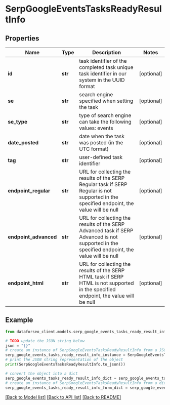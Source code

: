# SerpGoogleEventsTasksReadyResultInfo


## Properties

Name | Type | Description | Notes
------------ | ------------- | ------------- | -------------
**id** | **str** | task identifier of the completed task unique task identifier in our system in the UUID format | [optional] 
**se** | **str** | search engine specified when setting the task | [optional] 
**se_type** | **str** | type of search engine can take the following values: events | [optional] 
**date_posted** | **str** | date when the task was posted (in the UTC format) | [optional] 
**tag** | **str** | user-defined task identifier | [optional] 
**endpoint_regular** | **str** | URL for collecting the results of the SERP Regular task if SERP Regular is not supported in the specified endpoint, the value will be null | [optional] 
**endpoint_advanced** | **str** | URL for collecting the results of the SERP Advanced task if SERP Advanced is not supported in the specified endpoint, the value will be null | [optional] 
**endpoint_html** | **str** | URL for collecting the results of the SERP HTML task if SERP HTML is not supported in the specified endpoint, the value will be null | [optional] 

## Example

```python
from dataforseo_client.models.serp_google_events_tasks_ready_result_info import SerpGoogleEventsTasksReadyResultInfo

# TODO update the JSON string below
json = "{}"
# create an instance of SerpGoogleEventsTasksReadyResultInfo from a JSON string
serp_google_events_tasks_ready_result_info_instance = SerpGoogleEventsTasksReadyResultInfo.from_json(json)
# print the JSON string representation of the object
print(SerpGoogleEventsTasksReadyResultInfo.to_json())

# convert the object into a dict
serp_google_events_tasks_ready_result_info_dict = serp_google_events_tasks_ready_result_info_instance.to_dict()
# create an instance of SerpGoogleEventsTasksReadyResultInfo from a dict
serp_google_events_tasks_ready_result_info_form_dict = serp_google_events_tasks_ready_result_info.from_dict(serp_google_events_tasks_ready_result_info_dict)
```
[[Back to Model list]](../README.md#documentation-for-models) [[Back to API list]](../README.md#documentation-for-api-endpoints) [[Back to README]](../README.md)



